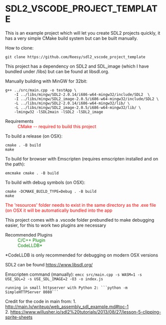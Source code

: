 # SDL2_VSCODE_PROJECT_TEMPLATE

This is an example project which will let you create SDL2 projects quickly, it has a very simple CMake build system but can be built manually.


How to clone:

```
git clone https://github.com/Reesy/sdl2_vscode_project_template
```

This project has a dependency on SDL2 and SDL_image (which I have bundled under /libs) but can be found at libsdl.org.

Manually building with MinGW for 32bit:

```
g++ ../src/main.cpp -o testApp \
    -I ../libs/mingw/SDL2-2.0.14/i686-w64-mingw32/include/SDL2  \
    -I ../libs/mingw/SDL2_image-2.0.5/i686-w64-mingw32/include/SDL2 \
    -L ../libs/mingw/SDL2-2.0.14/i686-w64-mingw32/lib/ \
    -L ../libs/mingw/SDL2_image-2.0.5/i686-w64-mingw32/lib/ \
    -lmingw32 -lSDL2main -lSDL2 -lSDL2_image
```


<dl>
    <dt> Requirements<dt>
    <dd style='color:red'> CMake -- required to build this project </dd>
<dl>

To build a release (on OSX):

```
cmake . -B build
make
```

To build for browser with Emscripten (requires emscripten installed and on the path): 

```
emcmake cmake . -B build 
```

To build with debug symbols (on OSX):
```
cmake -DCMAKE_BUILD_TYPE=Debug . -B build
make
```

<div style='color:red'> The 'resources' folder needs to exist in the same directory as the .exe file (on OSX it will be automatically bundled into the app</div>


This project comes with a .vscode folder prebundled to make debugging easier, for this to work two plugins are necessary 

<dl>
    <dt> Recommended Plugins<dt>
    <dd style='color:green'>C/C++ Plugin </dd>
    <dd style='color:green'>CodeLLDB* </dd>
<dl>

\*CodeLLDB is only recommended for debugging on modern OSX versions

SDL2 can be found https://www.libsdl.org/


Emscripten command (manually):
    ```emcc src/main.cpp -s WASM=1 -s USE_SDL=2 -s USE_SDL_IMAGE=2 -O3 -o index.js```

    running in small httpserver with Python 2: ```python -m SimpleHTTPServer 8080``` 



Credit for the code in main from: 
    1. http://main.lv/writeup/web_assembly_sdl_example.md#toc-1   
    2. https://www.willusher.io/sdl2%20tutorials/2013/08/27/lesson-5-clipping-sprite-sheets 
